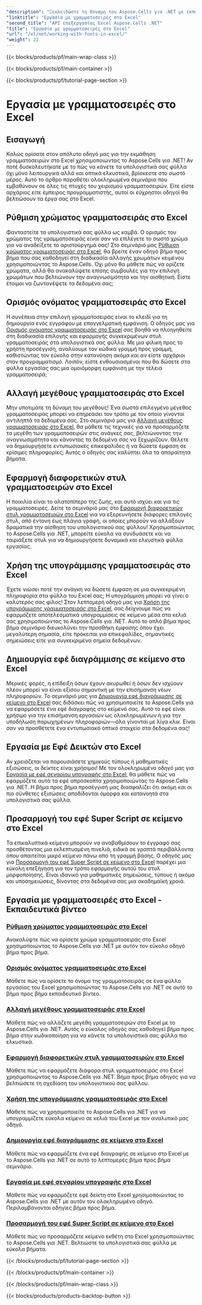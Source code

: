 ```yaml
---
"description": "Ξεκλειδώστε τη δύναμη του Aspose.Cells για .NET με εκπαιδευτικά βίντεο για την εργασία με γραμματοσειρές στο Excel, από τον ορισμό χρωμάτων έως την εφαρμογή στυλ για εκπληκτικά υπολογιστικά φύλλα."
"linktitle": "Εργασία με γραμματοσειρές στο Excel"
"second_title": "API επεξεργασίας Excel Aspose.Cells .NET"
"title": "Εργασία με γραμματοσειρές στο Excel"
"url": "/el/net/working-with-fonts-in-excel/"
"weight": 22
---
```


{{< blocks/products/pf/main-wrap-class >}}

{{< blocks/products/pf/main-container >}}

{{< blocks/products/pf/tutorial-page-section >}}

# Εργασία με γραμματοσειρές στο Excel

## Εισαγωγή

Καλώς ορίσατε στον απόλυτο οδηγό μας για την εκμάθηση γραμματοσειρών στο Excel χρησιμοποιώντας το Aspose.Cells για .NET! Αν ποτέ δυσκολευτήκατε με το πώς να κάνετε τα υπολογιστικά σας φύλλα όχι μόνο λειτουργικά αλλά και οπτικά ελκυστικά, βρίσκεστε στο σωστό μέρος. Αυτό το άρθρο παραθέτει ολοκληρωμένα σεμινάρια που εμβαθύνουν σε όλες τις πτυχές του χειρισμού γραμματοσειρών. Είτε είστε αρχάριος είτε έμπειρος προγραμματιστής, αυτοί οι εύχρηστοι οδηγοί θα βελτιώσουν τα έργα σας στο Excel.

## Ρύθμιση χρώματος γραμματοσειράς στο Excel

Φανταστείτε τα υπολογιστικά σας φύλλα ως καμβά. Ο ορισμός του χρώματος της γραμματοσειράς είναι σαν να επιλέγετε το σωστό χρώμα για να αναδείξετε το αριστούργημά σας! Στο σεμινάριό μας [Ρύθμιση χρώματος γραμματοσειράς στο Excel](./setting-font-color/), θα βρείτε έναν οδηγό βήμα προς βήμα που σας καθοδηγεί στη διαδικασία αλλαγής χρωμάτων κειμένου χρησιμοποιώντας το Aspose.Cells. Όχι μόνο θα μάθετε πώς να ορίζετε χρώματα, αλλά θα ανακαλύψετε επίσης συμβουλές για την επιλογή χρωμάτων που βελτιώνουν την αναγνωσιμότητα και την αισθητική. Είστε έτοιμοι να ζωντανέψετε τα δεδομένα σας;

## Ορισμός ονόματος γραμματοσειράς στο Excel

Η συνέπεια στην επιλογή γραμματοσειράς είναι το κλειδί για τη δημιουργία ενός εγγράφου με επαγγελματική εμφάνιση. Ο οδηγός μας για [Ορισμός ονόματος γραμματοσειράς στο Excel](./setting-font-name/) σας βοηθά να πλοηγηθείτε στη διαδικασία επιλογής και εφαρμογής συγκεκριμένων στυλ γραμματοσειράς στα υπολογιστικά σας φύλλα. Με μια φιλική προς το χρήστη προσέγγιση, αναλύουμε τον κώδικα γραμμή προς γραμμή, καθιστώντας τον εύκολο στην κατανόηση ακόμα και αν είστε αρχάριοι στον προγραμματισμό. Λοιπόν, είστε ενθουσιασμένοι που θα δώσετε στα φύλλα εργασίας σας μια ομοιόμορφη εμφάνιση με την τέλεια γραμματοσειρά; 

## Αλλαγή μεγέθους γραμματοσειράς στο Excel

Μην υποτιμάτε τη δύναμη του μεγέθους! Ένα σωστά επιλεγμένο μέγεθος γραμματοσειράς μπορεί να επηρεάσει τον τρόπο με τον οποίο γίνονται αντιληπτά τα δεδομένα σας. Στο σεμινάριό μας για [Αλλαγή μεγέθους γραμματοσειράς στο Excel](./changing-font-size/), θα μάθετε τις τεχνικές για να προσαρμόζετε τα μεγέθη των γραμματοσειρών στις ανάγκες σας, βελτιώνοντας την αναγνωσιμότητα και κάνοντας τα δεδομένα σας να ξεχωρίζουν. Θέλετε να δημιουργήσετε εντυπωσιακές επικεφαλίδες ή να δώσετε έμφαση σε κρίσιμες πληροφορίες; Αυτός ο οδηγός σας καλύπτει όλα τα απαραίτητα βήματα. 

## Εφαρμογή διαφορετικών στυλ γραμματοσειρών στο Excel

Η ποικιλία είναι το αλατοπίπερο της ζωής, και αυτό ισχύει και για τις γραμματοσειρές. Δείτε το σεμινάριό μας στο [Εφαρμογή διαφορετικών στυλ γραμματοσειρών στο Excel](./applying-different-fonts-styles/) για να εξερευνήσετε διάφορες επιλογές στυλ, από έντονη έως πλάγια γραφή, οι οποίες μπορούν να αλλάξουν δραματικά την αίσθηση του υπολογιστικού σας φύλλου! Χρησιμοποιώντας το Aspose.Cells για .NET, μπορείτε εύκολα να συνδυάσετε και να ταιριάξετε στυλ για να δημιουργήσετε δυναμικά και ελκυστικά φύλλα εργασίας. 

## Χρήση της υπογράμμισης γραμματοσειράς στο Excel

Έχετε νιώσει ποτέ την ανάγκη να δώσετε έμφαση σε μια συγκεκριμένη πληροφορία στα φύλλα του Excel σας; Η υπογράμμιση μπορεί να γίνει ο καλύτερός σας φίλος! Στον λεπτομερή οδηγό μας για [Χρήση της υπογράμμισης γραμματοσειράς στο Excel](./using-font-underline-type/), σας δείχνουμε πώς να εφαρμόζετε αποτελεσματικά υπογραμμίσεις σε κείμενο μέσα στα κελιά σας χρησιμοποιώντας το Aspose.Cells για .NET. Αυτό το απλό βήμα προς βήμα σεμινάριο διευκολύνει την προσθήκη έμφασης όπου έχει μεγαλύτερη σημασία, είτε πρόκειται για επικεφαλίδες, σημαντικές σημειώσεις είτε για συγκεκριμένα σημεία δεδομένων.

## Δημιουργία εφέ διαγράμμισης σε κείμενο στο Excel

Μερικές φορές, η επίδειξη όσων έχουν ακυρωθεί ή όσων δεν ισχύουν πλέον μπορεί να είναι εξίσου σημαντική με την επισήμανση νέων πληροφοριών. Το σεμινάριό μας για [Δημιουργία εφέ διαγράμμισης σε κείμενο στο Excel](./creating-strike-out-effect/) σας διδάσκει πώς να χρησιμοποιείτε το Aspose.Cells για να εφαρμόσετε ένα εφέ διαγραφής στο κείμενό σας. Αυτό το εφέ είναι χρήσιμο για την επισήμανση εργασιών ως ολοκληρωμένων ή για την υποδήλωση παρωχημένων πληροφοριών—όλα γίνονται με λίγα κλικ. Είναι σαν να προσθέτετε ένα εντυπωσιακό οπτικό στοιχείο στα δεδομένα σας!

## Εργασία με Εφέ Δεικτών στο Excel

Αν χρειάζεται να παρουσιάσετε χημικούς τύπους ή μαθηματικές εξισώσεις, οι δείκτες είναι χρήσιμοι! Με τον ολοκληρωμένο οδηγό μας για [Εργασία με εφέ σεναρίου υπογραφής στο Excel](./working-with-sub-script-effects/), θα μάθετε πώς να εφαρμόζετε αυτά τα εφέ απρόσκοπτα χρησιμοποιώντας το Aspose.Cells για .NET. Η βήμα προς βήμα προσέγγισή μας διασφαλίζει ότι ακόμη και οι πιο σύνθετες εξισώσεις αποδίδονται όμορφα και κατανοητά στα υπολογιστικά σας φύλλα.

## Προσαρμογή του εφέ Super Script σε κείμενο στο Excel

Τα επικαλυπτικά κείμενα μπορούν να αναβαθμίσουν το έγγραφό σας προσθέτοντας μια εκλεπτυσμένη πινελιά, ειδικά σε γραπτά περιβάλλοντα όπου απαιτείται μικρό κείμενο πάνω από τη γραμμή βάσης. Ο οδηγός μας για [Προσαρμογή του εφέ Super Script σε κείμενο στο Excel](./customizing-super-script-effect/) παρέχει μια εύκολη επεξήγηση για τον τρόπο εφαρμογής αυτού του στυλ μορφοποίησης. Είναι ιδανικό για μαθηματικές σημειώσεις, τύπους ή ακόμα και υποσημειώσεις, δίνοντας στα δεδομένα σας μια ακαδημαϊκή χροιά.

## Εργασία με γραμματοσειρές στο Excel - Εκπαιδευτικά βίντεο
### [Ρύθμιση χρώματος γραμματοσειράς στο Excel](./setting-font-color/)
Ανακαλύψτε πώς να ορίσετε χρώμα γραμματοσειράς στο Excel χρησιμοποιώντας το Aspose.Cells για .NET με αυτόν τον εύκολο οδηγό βήμα προς βήμα.
### [Ορισμός ονόματος γραμματοσειράς στο Excel](./setting-font-name/)
Μάθετε πώς να ορίσετε το όνομα της γραμματοσειράς σε ένα φύλλο εργασίας του Excel χρησιμοποιώντας το Aspose.Cells για .NET σε αυτό το βήμα προς βήμα εκπαιδευτικό βίντεο.
### [Αλλαγή μεγέθους γραμματοσειράς στο Excel](./changing-font-size/)
Μάθετε πώς να αλλάζετε μεγέθη γραμματοσειρών στο Excel με το Aspose.Cells για .NET. Αυτός ο εύκολος οδηγός σας καθοδηγεί βήμα προς βήμα στην κωδικοποίηση για να κάνετε τα υπολογιστικά σας φύλλα πιο ελκυστικά.
### [Εφαρμογή διαφορετικών στυλ γραμματοσειρών στο Excel](./applying-different-fonts-styles/)
Μάθετε πώς να εφαρμόζετε διάφορα στυλ γραμματοσειράς στο Excel χρησιμοποιώντας το Aspose.Cells για .NET. Βήμα προς βήμα οδηγός για να βελτιώσετε τη σχεδίαση του υπολογιστικού σας φύλλου.
### [Χρήση της υπογράμμισης γραμματοσειράς στο Excel](./using-font-underline-type/)
Μάθετε πώς να χρησιμοποιείτε το Aspose.Cells για .NET για να υπογραμμίζετε εύκολα κείμενο σε κελιά του Excel με τον αναλυτικό μας οδηγό.
### [Δημιουργία εφέ διαγράμμισης σε κείμενο στο Excel](./creating-strike-out-effect/)
Μάθετε πώς να εφαρμόζετε ένα εφέ διαγραφής σε κείμενο στο Excel με το Aspose.Cells για .NET σε αυτό το λεπτομερές βήμα προς βήμα σεμινάριο.
### [Εργασία με εφέ σεναρίου υπογραφής στο Excel](./working-with-sub-script-effects/)
Μάθετε πώς να εφαρμόζετε εφέ δείκτη στο Excel χρησιμοποιώντας το Aspose.Cells για .NET με αυτόν τον ολοκληρωμένο οδηγό. Περιλαμβάνονται οδηγίες βήμα προς βήμα.
### [Προσαρμογή του εφέ Super Script σε κείμενο στο Excel](./customizing-super-script-effect/)
Μάθετε πώς να προσαρμόζετε κείμενο εκθέτη στο Excel χρησιμοποιώντας το Aspose.Cells για .NET. Βελτιώστε τα υπολογιστικά σας φύλλα με εύκολα βήματα.

{{< /blocks/products/pf/tutorial-page-section >}}

{{< /blocks/products/pf/main-container >}}

{{< /blocks/products/pf/main-wrap-class >}}

{{< blocks/products/products-backtop-button >}}